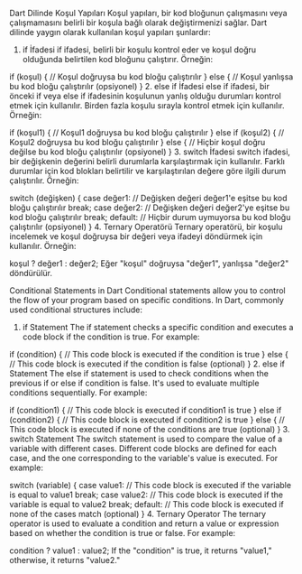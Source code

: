 <p>Dart Dilinde Koşul Yapıları
Koşul yapıları, bir kod bloğunun çalışmasını veya çalışmamasını belirli bir koşula bağlı olarak değiştirmenizi sağlar. Dart dilinde yaygın olarak kullanılan koşul yapıları şunlardır:</p>
<ol>
<li>if İfadesi
if ifadesi, belirli bir koşulu kontrol eder ve koşul doğru olduğunda belirtilen kod bloğunu çalıştırır. Örneğin:</li>
</ol>
<p>if (koşul) {
  // Koşul doğruysa bu kod bloğu çalıştırılır
} else {
  // Koşul yanlışsa bu kod bloğu çalıştırılır (opsiyonel)
}
2. else if İfadesi
else if ifadesi, bir önceki if veya else if ifadesinin koşulunun yanlış olduğu durumları kontrol etmek için kullanılır. Birden fazla koşulu sırayla kontrol etmek için kullanılır. Örneğin:</p>
<p>if (koşul1) {
  // Koşul1 doğruysa bu kod bloğu çalıştırılır
} else if (koşul2) {
  // Koşul2 doğruysa bu kod bloğu çalıştırılır
} else {
  // Hiçbir koşul doğru değilse bu kod bloğu çalıştırılır (opsiyonel)
}
3. switch İfadesi
switch ifadesi, bir değişkenin değerini belirli durumlarla karşılaştırmak için kullanılır. Farklı durumlar için kod blokları belirtilir ve karşılaştırılan değere göre ilgili durum çalıştırılır. Örneğin:</p>
<p>switch (değişken) {
  case değer1:
    // Değişken değeri değer1&#39;e eşitse bu kod bloğu çalıştırılır
    break;
  case değer2:
    // Değişken değeri değer2&#39;ye eşitse bu kod bloğu çalıştırılır
    break;
  default:
    // Hiçbir durum uymuyorsa bu kod bloğu çalıştırılır (opsiyonel)
}
4. Ternary Operatörü
Ternary operatörü, bir koşulu incelemek ve koşul doğruysa bir değeri veya ifadeyi döndürmek için kullanılır. Örneğin:</p>
<p>koşul ? değer1 : değer2;
Eğer &quot;koşul&quot; doğruysa &quot;değer1&quot;, yanlışsa &quot;değer2&quot; döndürülür.</p>





<p>Conditional Statements in Dart
Conditional statements allow you to control the flow of your program based on specific conditions. In Dart, commonly used conditional structures include:</p>
<ol>
<li>if Statement
The if statement checks a specific condition and executes a code block if the condition is true. For example:</li>
</ol>
<p>if (condition) {
  // This code block is executed if the condition is true
} else {
  // This code block is executed if the condition is false (optional)
}
2. else if Statement
The else if statement is used to check conditions when the previous if or else if condition is false. It&#39;s used to evaluate multiple conditions sequentially. For example:</p>
<p>if (condition1) {
  // This code block is executed if condition1 is true
} else if (condition2) {
  // This code block is executed if condition2 is true
} else {
  // This code block is executed if none of the conditions are true (optional)
}
3. switch Statement
The switch statement is used to compare the value of a variable with different cases. Different code blocks are defined for each case, and the one corresponding to the variable&#39;s value is executed. For example:</p>
<p>switch (variable) {
  case value1:
    // This code block is executed if the variable is equal to value1
    break;
  case value2:
    // This code block is executed if the variable is equal to value2
    break;
  default:
    // This code block is executed if none of the cases match (optional)
}
4. Ternary Operator
The ternary operator is used to evaluate a condition and return a value or expression based on whether the condition is true or false. For example:</p>
<p>condition ? value1 : value2;
If the &quot;condition&quot; is true, it returns &quot;value1,&quot; otherwise, it returns &quot;value2.&quot;</p>
